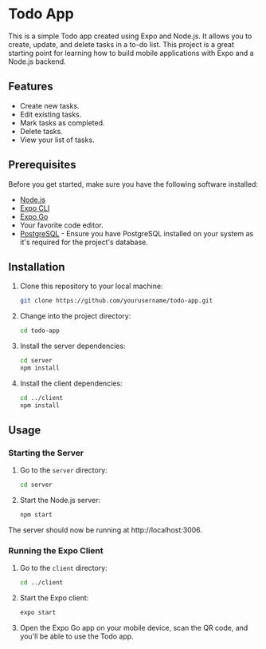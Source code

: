 
# Todo App

This is a simple Todo app created using Expo and Node.js. It allows you to create, update, and delete tasks in a to-do list. This project is a great starting point for learning how to build mobile applications with Expo and a Node.js backend.

## Features

- Create new tasks.
- Edit existing tasks.
- Mark tasks as completed.
- Delete tasks.
- View your list of tasks.

## Prerequisites

Before you get started, make sure you have the following software installed:

- [Node.js](https://nodejs.org/)
- [Expo CLI](https://docs.expo.dev/get-started/installation/)
- [Expo Go](https://expo.dev/client)
- Your favorite code editor.
- [PostgreSQL](https://www.postgresql.org/download/) - Ensure you have PostgreSQL installed on your system as it's required for the project's database.

## Installation

1. Clone this repository to your local machine:

   ```bash
   git clone https://github.com/yourusername/todo-app.git
   ```

2. Change into the project directory:

   ```bash
   cd todo-app
   ```

3. Install the server dependencies:

   ```bash
   cd server
   npm install
   ```

4. Install the client dependencies:

   ```bash
   cd ../client
   npm install
   ```

## Usage

### Starting the Server

1. Go to the `server` directory:

   ```bash
   cd server
   ```

2. Start the Node.js server:

   ```bash
   npm start
   ```

The server should now be running at http://localhost:3006.

### Running the Expo Client

1. Go to the `client` directory:

   ```bash
   cd ../client
   ```

2. Start the Expo client:

   ```bash
   expo start
   ```

3. Open the Expo Go app on your mobile device, scan the QR code, and you'll be able to use the Todo app.
